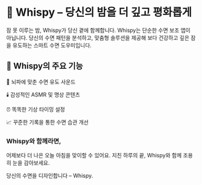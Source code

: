 # 🌙 Whispy – 당신의 밤을 더 깊고 평화롭게

잠 못 이루는 밤, Whispy가 당신 곁에 함께합니다.
Whispy는 단순한 수면 보조 앱이 아닙니다.
당신의 수면 패턴을 분석하고, 맞춤형 솔루션을 제공해
보다 건강하고 깊은 잠을 유도하는 스마트 수면 도우미입니다.



## 🛌 Whispy의 주요 기능

🎵 뇌파에 맞춘 수면 유도 사운드

🕯️ 감성적인 ASMR 및 명상 콘텐츠

⏰ 똑똑한 기상 타이밍 설정

📈 꾸준한 기록을 통한 수면 습관 개선



### Whispy와 함께라면,
어제보다 더 나은 오늘 아침을 맞이할 수 있어요.
지친 하루의 끝, Whispy와 함께 조용히 눈을 감아보세요.

당신의 수면을 디자인합니다 – Whispy.
